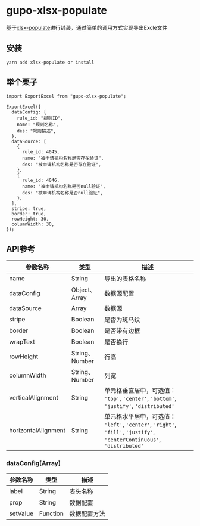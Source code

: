 # gupo-xlsx-populate

基于[xlsx-populate](https://github.com/dtjohnson/xlsx-populate)进行封装，通过简单的调用方式实现导出Excle文件

## 安装

```
yarn add xlsx-populate or install
```

## 举个栗子

```
import ExportExcel from "gupo-xlsx-populate";

ExportExcel({
  dataConfig: {
    rule_id: "规则ID",
    name: "规则名称",
    des: "规则描述",
  },
  dataSource: [
    {
      rule_id: 4045,
      name: "被申请机构名称是否存在验证",
      des: "被申请机构名称是否存在验证",
    },
    {
      rule_id: 4046,
      name: "被申请机构名称是否null验证",
      des: "被申请机构名称是否null验证",
    },
  ],
  stripe: true,
  border: true,
  rowHeight: 30,
  columnWidth: 30,
});
```

## API参考

| 参数名称                | 类型            | 描述                                       |
| ------------------- | ------------- | ---------------------------------------- |
| name                | String        | 导出的表格名称                                  |
| dataConfig          | Object、Array  | 数据源配置                                    |
| dataSource          | Array         | 数据源                                      |
| stripe              | Boolean       | 是否为斑马纹                                   |
| border              | Boolean       | 是否带有边框                                   |
| wrapText            | Boolean       | 是否换行                                     |
| rowHeight           | String、Number | 行高                                       |
| columnWidth         | String、Number | 列宽                                       |
| verticalAlignment   | String        | 单元格垂直居中，可选值： `'top'`, `'center'`, `'bottom'`, `'justify'`, `'distributed'` |
| horizontalAlignment | String        | 单元格水平居中，可选值： `'left'`, `'center'`, `'right'`, `'fill'`, `'justify'`, `'centerContinuous'`, `'distributed'` |

### dataConfig[Array]
| 参数名称     | 类型       | 描述     |
| -------- | -------- | ------ |
| label    | String   | 表头名称   |
| prop     | String   | 数据配置   |
| setValue | Function | 数据配置方法 |